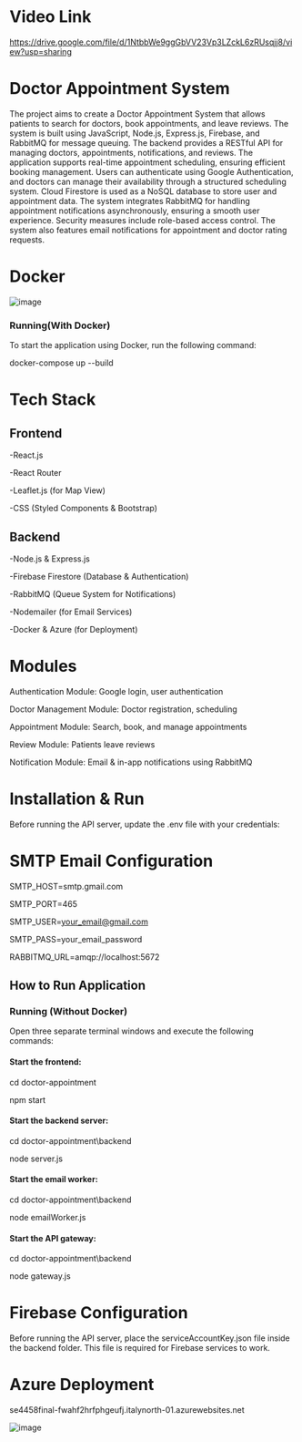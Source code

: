 # Video Link

https://drive.google.com/file/d/1NtbbWe9ggGbVV23Vp3LZckL6zRUsqjj8/view?usp=sharing

# **Doctor Appointment System**

The project aims to create a Doctor Appointment System that allows patients to search for doctors, book appointments, and leave reviews. 
The system is built using JavaScript, Node.js, Express.js, Firebase, and RabbitMQ for message queuing. The backend provides a RESTful API for managing doctors, appointments, notifications, and reviews. 
The application supports real-time appointment scheduling, ensuring efficient booking management.
Users can authenticate using Google Authentication, and doctors can manage their availability through a structured scheduling system. Cloud Firestore is used as a NoSQL database to store user and appointment data. 
The system integrates RabbitMQ for handling appointment notifications asynchronously, ensuring a smooth user experience.
Security measures include role-based access control. The system also features email notifications for appointment and doctor rating requests.

# **Docker**

![image](https://github.com/user-attachments/assets/da3cd3c2-8865-41ce-8ac3-580dd307b9f6)

### Running(With Docker)

To start the application using Docker, run the following command:

docker-compose up --build

# **Tech Stack**

## **Frontend**

-React.js

-React Router

-Leaflet.js (for Map View)

-CSS (Styled Components & Bootstrap)

## **Backend**

-Node.js & Express.js

-Firebase Firestore (Database & Authentication)

-RabbitMQ (Queue System for Notifications)

-Nodemailer (for Email Services)

-Docker & Azure (for Deployment)

# **Modules**

Authentication Module: Google login, user authentication

Doctor Management Module: Doctor registration, scheduling

Appointment Module: Search, book, and manage appointments

Review Module: Patients leave reviews

Notification Module: Email & in-app notifications using RabbitMQ

# **Installation & Run**

Before running the API server, update the .env file with your credentials:

# SMTP Email Configuration
SMTP_HOST=smtp.gmail.com

SMTP_PORT=465

SMTP_USER=your_email@gmail.com

SMTP_PASS=your_email_password

RABBITMQ_URL=amqp://localhost:5672

## How to Run Application

### Running (Without Docker)

Open three separate terminal windows and execute the following commands:

#### Start the frontend:

cd doctor-appointment

npm start

#### Start the backend server:

cd doctor-appointment\backend

node server.js

#### Start the email worker:

cd doctor-appointment\backend

node emailWorker.js

#### Start the API gateway:

cd doctor-appointment\backend

node gateway.js

# Firebase Configuration
Before running the API server, place the serviceAccountKey.json file inside the backend folder. This file is required for Firebase services to work.

# **Azure Deployment**

se4458final-fwahf2hrfphgeufj.italynorth-01.azurewebsites.net

![image](https://github.com/user-attachments/assets/50186001-579d-41d0-a609-2e6feefcb0a1)









